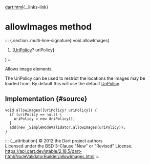 [dart:html](../../dart-html/dart-html-library){._links-link}

allowImages method
==================

::: {.section .multi-line-signature}
void allowImages(

1.  \[[UriPolicy](../uripolicy-class)? uriPolicy\]

)
:::

Allows image elements.

The UriPolicy can be used to restrict the locations the images may be
loaded from. By default this will use the default
[UriPolicy](../uripolicy-class).

Implementation {#source}
--------------

``` {.language-dart data-language="dart"}
void allowImages([UriPolicy? uriPolicy]) {
  if (uriPolicy == null) {
    uriPolicy = new UriPolicy();
  }
  add(new _SimpleNodeValidator.allowImages(uriPolicy));
}
```

::: {._attribution}
© 2012 the Dart project authors\
Licensed under the BSD 3-Clause \"New\" or \"Revised\" License.\
<https://api.dart.dev/stable/2.18.5/dart-html/NodeValidatorBuilder/allowImages.html>
:::
